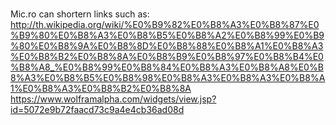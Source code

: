 #

Mic.ro can shortern links such as:
http://th.wikipedia.org/wiki/%E0%B9%82%E0%B8%A3%E0%B8%87%E0%B9%80%E0%B8%A3%E0%B8%B5%E0%B8%A2%E0%B8%99%E0%B9%80%E0%B8%9A%E0%B8%8D%E0%B8%88%E0%B8%A1%E0%B8%A3%E0%B8%B2%E0%B8%8A%E0%B8%B9%E0%B8%97%E0%B8%B4%E0%B8%A8_%E0%B8%99%E0%B8%84%E0%B8%A3%E0%B8%A8%E0%B8%A3%E0%B8%B5%E0%B8%98%E0%B8%A3%E0%B8%A3%E0%B8%A1%E0%B8%A3%E0%B8%B2%E0%B8%8A
https://www.wolframalpha.com/widgets/view.jsp?id=5072e9b72faacd73c9a4e4cb36ad08d
